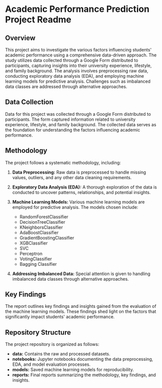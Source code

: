 # Academic Performance Prediction Project Readme

## Overview

This project aims to investigate the various factors influencing students' academic performance using a comprehensive data-driven approach. The study utilizes data collected through a Google Form distributed to participants, capturing insights into their university experience, lifestyle, and family background. The analysis involves preprocessing raw data, conducting exploratory data analysis (EDA), and employing machine learning models for predictive analysis. Challenges such as imbalanced data classes are addressed through alternative approaches.

## Data Collection

Data for this project was collected through a Google Form distributed to participants. The form captured information related to university experience, lifestyle, and family background. The collected data serves as the foundation for understanding the factors influencing academic performance.

## Methodology

The project follows a systematic methodology, including:

1. **Data Preprocessing:** Raw data is preprocessed to handle missing values, outliers, and any other data cleaning requirements.

2. **Exploratory Data Analysis (EDA):** A thorough exploration of the data is conducted to uncover patterns, relationships, and potential insights.

3. **Machine Learning Models:** Various machine learning models are employed for predictive analysis. The models chosen include:
   - RandomForestClassifier
   - DecisionTreeClassifier
   - KNeighborsClassifier
   - AdaBoostClassifier
   - GradientBoostingClassifier
   - XGBClassifier
   - SVC
   - Perceptron
   - VotingClassifier
   - Bagging Classifier

4. **Addressing Imbalanced Data:** Special attention is given to handling imbalanced data classes through alternative approaches.

## Key Findings

The report outlines key findings and insights gained from the evaluation of the machine learning models. These findings shed light on the factors that significantly impact students' academic performance.

## Repository Structure

The project repository is organized as follows:

- **data:** Contains the raw and processed datasets.
- **notebooks:** Jupyter notebooks documenting the data preprocessing, EDA, and model evaluation processes.
- **models:** Saved machine learning models for reproducibility.
- **reports:** Final reports summarizing the methodology, key findings, and insights.

